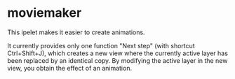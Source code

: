# moviemaker

This ipelet makes it easier to create animations.

It currently provides only one function "Next step" (with shortcut
Ctrl+Shift+J), which creates a new view where the currently active
layer has been replaced by an identical copy.  By modifying the active
layer in the new view, you obtain the effect of an animation.
